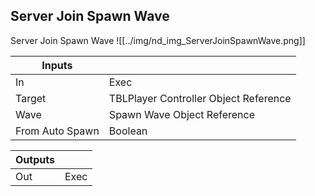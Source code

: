 ## Server Join Spawn Wave
Server Join Spawn Wave
![[../img/nd_img_ServerJoinSpawnWave.png]]

|Inputs||
|--|--|
| In | Exec |
| Target | TBLPlayer Controller Object Reference |
| Wave | Spawn Wave Object Reference |
| From Auto Spawn | Boolean |

|Outputs||
|--|--|
| Out | Exec |
